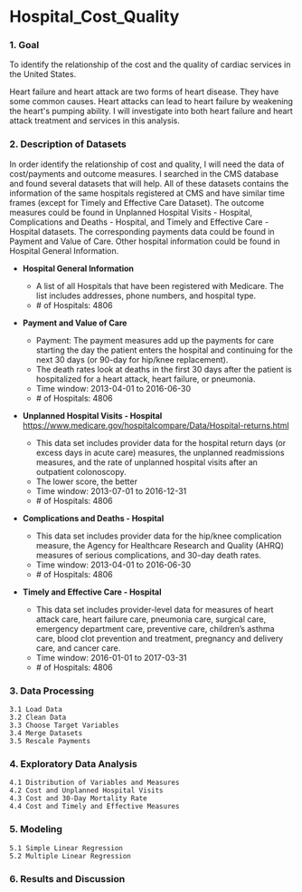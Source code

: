# Hospital_Cost_Quality

### 1. Goal

To identify the relationship of the cost and the quality of cardiac services in the United States. 

Heart failure and heart attack are two forms of heart disease. They have some common causes. Heart attacks can lead to heart failure by weakening the heart's pumping ability. I will investigate into both heart failure and heart attack treatment and services in this analysis. 

### 2. Description of Datasets

In order identify the relationship of cost and quality, I will need the data of cost/payments and outcome measures. I searched in the CMS database and found several datasets that will help. All of these datasets contains the information of the same hospitals registered at CMS and have similar time frames (except for Timely and Effective Care Dataset). The outcome measures could be found in Unplanned Hospital Visits - Hospital, Complications and Deaths - Hospital, and Timely and Effective Care - Hospital datasets. The corresponding payments data could be found in Payment and Value of Care. Other hospital information could be found in  Hospital General Information. 

* **Hospital General Information** 
    * A list of all Hospitals that have been registered with Medicare. The list includes addresses, phone numbers, and hospital type.
    * \# of Hospitals: 4806
    

* **Payment and Value of Care**
    * Payment: The payment measures add up the payments for care starting the day the patient enters the hospital and continuing for the next 30 days (or 90-day for hip/knee replacement).
    * The death rates look at deaths in the first 30 days after the patient is hospitalized for a heart attack, heart failure, or pneumonia. 
    * Time window: 2013-04-01 to 2016-06-30
    * \# of Hospitals: 4806

    
* **Unplanned Hospital Visits - Hospital**  
    https://www.medicare.gov/hospitalcompare/Data/Hospital-returns.html
    * This data set includes provider data for the hospital return days (or excess days in acute care) measures, the unplanned readmissions measures, and the rate of unplanned hospital visits after an outpatient colonoscopy.
    * The lower score, the better
    * Time window: 2013-07-01 to 2016-12-31
    * \# of Hospitals: 4806
    

* **Complications and Deaths - Hospital**
    *  This data set includes provider data for the hip/knee complication measure, the Agency for Healthcare Research and Quality (AHRQ) measures of serious complications, and 30-day death rates.
    * Time window: 2013-04-01 to 2016-06-30
    * \# of Hospitals: 4806
    
    
* **Timely and Effective Care - Hospital**
    * This data set includes provider-level data for measures of heart attack care, heart failure care, pneumonia care, surgical care, emergency department care, preventive care, children’s asthma care, blood clot prevention and treatment, pregnancy and delivery care, and cancer care.
    * Time window: 2016-01-01 to 2017-03-31
    * \# of Hospitals: 4806

### 3. Data Processing
    3.1 Load Data
    3.2 Clean Data
    3.3 Choose Target Variables
    3.4 Merge Datasets
    3.5 Rescale Payments
### 4. Exploratory Data Analysis
    4.1 Distribution of Variables and Measures 
    4.2 Cost and Unplanned Hospital Visits
    4.3 Cost and 30-Day Mortality Rate
    4.4 Cost and Timely and Effective Measures
### 5. Modeling
    5.1 Simple Linear Regression 
    5.2 Multiple Linear Regression
### 6. Results and Discussion
